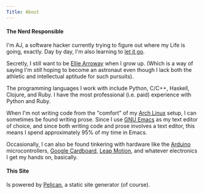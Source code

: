```yaml
---
Title: About
---
```


#### The Nerd Responsible

I'm AJ, a software hacker currently trying to figure out where my Life is going, exactly. Day by day, I'm also learning to [let it go](https://www.youtube.com/watch?v=L0MK7qz13bU).

Secretly, I still want to be [Ellie Arroway](http://en.wikipedia.org/wiki/Contact_(novel)) when I grow up. (Which is a way of saying I'm *still* hoping to become an astronaut even though I lack both the athletic and intellectual aptitude for such pursuits).

The programming languages I work with include Python, C/C++, Haskell, Clojure, and Ruby. I have the most professional (i.e. paid) experience with Python and Ruby.

When I'm not writing code from the "comfort" of my [Arch Linux](https://archlinux.org) setup, I can sometimes be found writing prose. Since I use [GNU Emacs](http://www.gnu.org/software/emacs/) as my text editor of choice, and since both writing code and prose involves a text editor, this means I spend approximately 95% of my time in Emacs.

Occasionally, I can also be found tinkering with hardware like the [Arduino](http://www.arduino.cc/) microcontrollers, [Google Cardboard](https://developers.google.com/cardboard/), [Leap Motion](http://leapmotion.com), and whatever electronics I get my hands on, basically.

#### This Site

Is powered by [Pelican](http://getpelican.com), a static site generator (of course).
